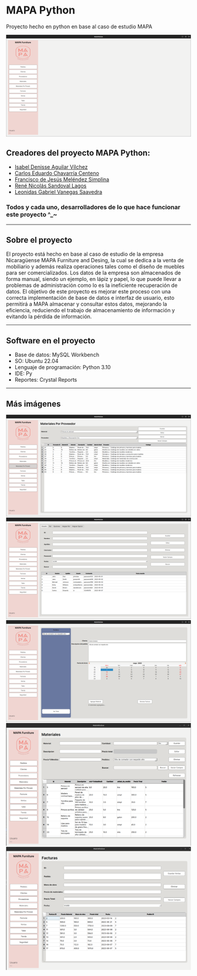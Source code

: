 # MAPA Python
 Proyecto hecho en python en base al caso de estudio MAPA
 
 ![MAPA Principal](https://github.com/EdCenten0/Imgs/blob/master/MAPA%20Python/Captura%20desde%202023-06-07%2020-12-35.png)

## Creadores del proyecto MAPA Python:
- [Isabel Denisse Aguilar Vílchez](https://github.com/denisseaguilar "Isabel Denisse Aguilar Vilchez")
- [Carlos Eduardo Chavarría Centeno](https://github.com/EdCenten0 "Carlos Eduardo Chavarria Centeno")
- [Francisco de Jesús Meléndez Simplina](https://github.com/FranciscoMelen10 "Francisco de Jesús Meléndez Simplina")
- [René Nicolás Sandoval Lagos](https://github.com/Rene-Sandoval "René Nicolás Sandoval Lagos")
- [Leonidas Gabriel Vanegas Saavedra](https://github.com/LeonVane98 "Leonidas Gabriel Vanegas Saavedra")

### Todos y cada uno, desarrolladores de lo que hace funcionar este proyecto ^_~
----
## Sobre el proyecto

El proyecto está hecho en base al caso de estudio de la empresa Nicaragüense MAPA Furniture and Desing, la cual se dedica a la venta de mobiliario y además realiza operaciones tales como el diseño de muebles para ser comercializados. Los datos de la empresa son almacenados de forma manual, siendo un ejemplo, en lápiz y papel, lo que puede llevar a problemas de administración como lo es la ineficiente recuperación de datos. El objetivo de este proyecto es mejorar este proceso con una correcta implementación de base de datos e interfaz de usuario, esto permitirá a MAPA almacenar y consultar estos datos, mejorando la eficiencia, reduciendo el trabajo de almacenamiento de información y evitando la pérdida de información.

----
## Software en el proyecto
- Base de datos: MySQL Workbench
- SO: Ubuntu 22.04
- Lenguaje de programación: Python 3.10
- IDE: Py
- Reportes: Crystal Reports

----
## Más imágenes
![MAPA_Materiales Por Proveedor](https://github.com/EdCenten0/Imgs/blob/master/MAPA%20Python/Captura%20desde%202023-06-07%2020-34-22%20(1).png)
![MAPA_Seguridad](https://github.com/EdCenten0/Imgs/blob/master/MAPA%20Python/Captura%20desde%202023-06-07%2020-35-34.png)
![MAPA_Vista Previa Pedidos](https://github.com/EdCenten0/Imgs/blob/master/MAPA%20Python/Captura%20desde%202023-06-07%2020-36-05.png)
![MAPA Materiales](https://github.com/EdCenten0/Imgs/blob/master/MAPA%20Python/Captura%20desde%202023-06-07%2021-09-04.png)
![MAPA_Facturas](https://github.com/EdCenten0/Imgs/blob/master/MAPA%20Python/Captura%20desde%202023-06-07%2021-11-09.png)



